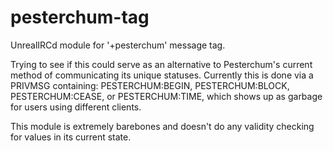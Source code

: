 # pesterchum-tag
UnrealIRCd module for '+pesterchum' message tag.

Trying to see if this could serve as an alternative to Pesterchum's current method of communicating its unique statuses. Currently this is done via a PRIVMSG containing: PESTERCHUM:BEGIN, PESTERCHUM:BLOCK, PESTERCHUM:CEASE, or PESTERCHUM:TIME, which shows up as garbage for users using different clients.

This module is extremely barebones and doesn't do any validity checking for values in its current state.
